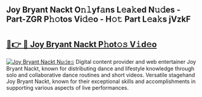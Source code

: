 ## Joy Bryant Nackt O𝚗𝚕yf𝚊ns L𝚎a𝚔ed N𝚞𝚍es - Part-ZGR P𝚑𝚘tos Vi𝚍𝚎o - H𝚘𝚝 Part L𝚎a𝚔s jVzkF

# <h2><a href="http://kf823a.oniu.top/?m=Joy+Bryant+Nackt">🔗👉 🔴 Joy Bryant Nackt P𝚑ot𝚘𝚜 V𝚒d𝚎o</a></h2>

[![Joy Bryant Nackt Nu𝚍e𝚜](https://i.imgur.com/0qMVB7G.gif)](http://kf823a.oniu.top/?m=Joy+Bryant+Nackt)
Digital content provider and web entertainer Joy Bryant Nackt, known for distributing dance and lifestyle knowledge through solo and collaborative dance routines and short videos. Versatile stagehand Joy Bryant Nackt, known for their exceptional skills and accomplishments in supporting various aspects of live performances.  
